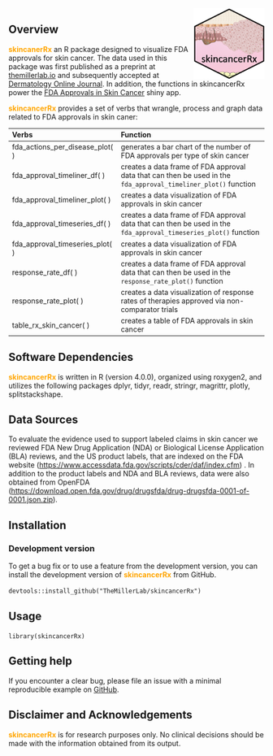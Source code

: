 <img src='data-raw/skincancerRx_bubble.png' align="right" height="139" />

<!-- badges: start -->
<!-- badges: end -->

## Overview  
<font color = 'orange' ><b>skincanerRx</b></font> an R package designed to visualize FDA approvals for skin cancer. The data used in this package was first published as a preprint at [themillerlab.io](https://www.themillerlab.io/publication/impact_of_an_evolving_regulatory_landscape_on_skin_cancer_drug_devlopment/) and subsequently accepted at [Dermatology Online Journal](https://escholarship.org/uc/item/9j53k98k). In addition, the functions in skincancerRx power the [FDA Approvals in Skin Cancer](https://themillerlab.shinyapps.io/fda_approvals_in_cutaneous_oncology/) shiny app. 

<font color = 'orange' ><b>skincancerRx</b></font> provides a set of verbs that wrangle, process and graph data related to FDA approvals in skin caner:  

  | Verbs | Function |
  | :----- |    :---------   |
  |fda_actions_per_disease_plot( )  | generates a bar chart of the number of FDA approvals per type of skin cancer |
  |fda_approval_timeliner_df( ) | creates a data frame of FDA approval data that can then be used in the `fda_approval_timeliner_plot()` function |
  |fda_approval_timeliner_plot( ) | creates a data visualization of FDA approvals in skin cancer |
  |fda_approval_timeseries_df( ) | creates a data frame of FDA approval data that can then be used in the `fda_approval_timeseries_plot()` function |
  |fda_approval_timeseries_plot( ) | creates a data visualization of FDA approvals in skin cancer |
  |response_rate_df( ) | creates a data frame of FDA approval data that can then be used in the `response_rate_plot()` function |
  |response_rate_plot( ) | creates a data visualization of response rates of therapies approved via non-comparator trials |
  |table_rx_skin_cancer( ) | creates a table of FDA approvals in skin cancer |

## Software Dependencies
<font color = 'orange' ><b>skincancerRx</b></font> is written in R (version 4.0.0), organized using roxygen2, and utilizes the following packages dplyr, tidyr, readr, stringr, magrittr, plotly, splitstackshape.

## Data Sources  
To evaluate the evidence used to support labeled claims in skin cancer we reviewed FDA New Drug Application (NDA) or Biological License Application (BLA) reviews, and the US product labels, that are indexed on the FDA website (https://www.accessdata.fda.gov/scripts/cder/daf/index.cfm) . In addition to the product labels and NDA and BLA reviews, data were also obtained from OpenFDA (https://download.open.fda.gov/drug/drugsfda/drug-drugsfda-0001-of-0001.json.zip).

## Installation

### Development version

To get a bug fix or to use a feature from the development version, you can install 
the development version of <font color = 'orange' ><b>skincancerRx</b></font> from GitHub.

`devtools::install_github("TheMillerLab/skincancerRx")`


## Usage
`library(skincancerRx)`

## Getting help
If you encounter a clear bug, please file an issue with a minimal reproducible example on [GitHub](https://github.com/TheMillerLab/skincancerRx/issues).

## Disclaimer and Acknowledgements
<font color = 'orange' ><b>skincancerRx</b></font> is for research purposes only. No clinical decisions should be made with the information obtained from its output.
